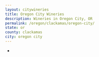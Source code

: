 ```yaml
---
layout: citywineries
title: Oregon City Wineries
description: Wineries in Oregon City, OR
permalink: /oregon/clackamas/oregon-city/
state: or
county: clackamas
city: oregon city
---
```

-
